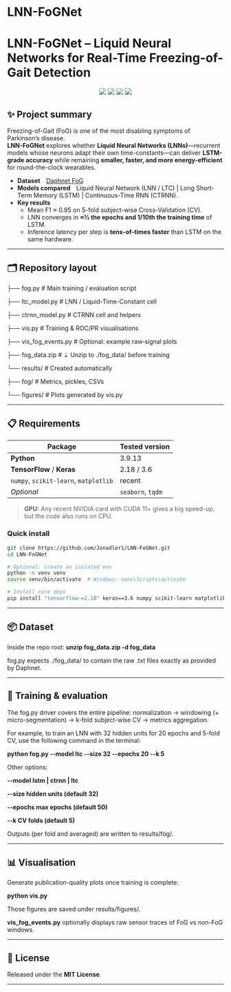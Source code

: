 # LNN-FoGNet
# LNN-FoGNet – Liquid Neural Networks for Real-Time Freezing-of-Gait Detection

<div align="center">
<img src="https://img.shields.io/badge/python-3.9-blue" />
<img src="https://img.shields.io/badge/tensorflow-2.18-important" />
<img src="https://img.shields.io/badge/keras-3.6-important" />
<img src="https://img.shields.io/badge/license-MIT-green" />
</div>

## ✨ Project summary
Freezing-of-Gait (FoG) is one of the most disabling symptoms of Parkinson’s disease.  
**LNN-FoGNet** explores whether **Liquid Neural Networks (LNNs)**—recurrent models whose neurons adapt their own time-constants—can deliver **LSTM-grade accuracy** while remaining **smaller, faster, and more energy-efficient** for round-the-clock wearables.

* **Dataset** [Daphnet FoG](https://archive.ics.uci.edu/ml/datasets/daphnet+freezing+of+gait)  
* **Models compared** Liquid Neural Network (LNN / LTC)  |  Long Short-Term Memory (LSTM)  |  Continuous-Time RNN (CTRNN).  
* **Key results**  
  * Mean F1 ≈ 0.95 on 5-fold subject-wise Cross-Validation (CV).  
  * LNN converges in **≈½ the epochs and 1/10th the training time** of LSTM.  
  * Inference latency per step is **tens-of-times faster** than LSTM on the same hardware.



---

## 🗂️ Repository layout

├── fog.py # Main training / evaluation script

├── ltc_model.py # LNN / Liquid-Time-Constant cell

├── ctrnn_model.py # CTRNN cell and helpers

├── vis.py # Training & ROC/PR visualisations

├── vis_fog_events.py # Optional: example raw‐signal plots

├── fog_data.zip # ⇣ Unzip to ./fog_data/ before training

└── results/ # Created automatically

├── fog/ # Metrics, pickles, CSVs

└── figures/ # Plots generated by vis.py


 ---
 
 ## 📋 Requirements

| Package | Tested version |
|---------|----------------|
| **Python** | 3.9.13 |
| **TensorFlow** / **Keras** | 2.18 / 3.6 |
| `numpy`, `scikit-learn`, `matplotlib` | recent |
| *Optional* | `seaborn`, `tqdm` |

> **GPU:** Any recent NVIDIA card with CUDA 11+ gives a big speed-up, but the code also runs on CPU.

### Quick install
```bash
git clone https://github.com/Jonadler1/LNN-FoGNet.git
cd LNN-FoGNet

# Optional: create an isolated env
python -m venv venv
source venv/bin/activate  # Windows: venv\Scripts\activate

# Install core deps
pip install "tensorflow~=2.18" keras==3.6 numpy scikit-learn matplotlib seaborn tqdm
```

---

## 📦 Dataset

Inside the repo root:
**unzip fog_data.zip -d fog_data**

fog.py expects ./fog_data/ to contain the raw .txt files exactly as provided by Daphnet.

---

## 🚀 Training & evaluation

The fog.py driver covers the entire pipeline: normalization → windowing (+ micro-segmentation) → k-fold subject-wise CV → metrics aggregation.

For example, to train an LNN with 32 hidden units for 20 epochs and 5-fold CV, use the following command in the terminal:

**python fog.py --model ltc --size 32 --epochs 20 --k 5**

Other options:

 **--model   lstm | ctrnn | ltc**
 
 **--size    hidden units (default 32)**
 
 **--epochs  max epochs   (default 50)**
 
 **--k       CV folds     (default 5)**

Outputs (per fold and averaged) are written to results/fog/.

---

## 📊 Visualisation

Generate publication-quality plots once training is complete:

**python vis.py**

Those figures are saved under results/figures/.

**vis_fog_events.py** optionally displays raw sensor traces of FoG vs non-FoG windows.

---

## 📄 License

Released under the **MIT License**.

---
